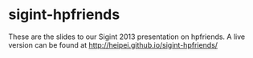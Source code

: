 sigint-hpfriends
================

These are the slides to our Sigint 2013 presentation on hpfriends. A live version can be found at http://heipei.github.io/sigint-hpfriends/
